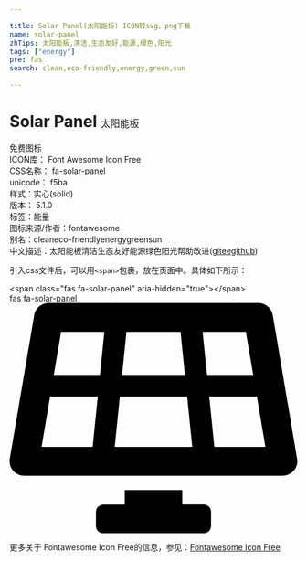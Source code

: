 ```yaml
---

title: Solar Panel(太阳能板) ICON转svg、png下载
name: solar-panel
zhTips: 太阳能板,清洁,生态友好,能源,绿色,阳光
tags: ["energy"]
pre: fas
search: clean,eco-friendly,energy,green,sun

---
```


# Solar Panel  <small style="font-size: 60%;font-weight: 100">太阳能板</small>


<div class="detail-page">
<p>
<span><span class="badge-success badge">免费图标</span> </span>
<br/>
<span>
ICON库：
<span class="badge-secondary badge">Font Awesome Icon Free</span> 
</span>
<br/>
<span>
CSS名称：
<span class="badge-secondary badge">fa-solar-panel</span> 
</span>
<br/>
<span>
unicode：
<span class="badge-secondary badge">f5ba</span> 
<copy-btn content='f5ba' btn-title=""></copy-btn>
<copy-btn :content='String.fromCodePoint(parseInt("f5ba", 16))' btn-title="复制U"></copy-btn>
</span><br/><span>样式：<span class="badge-light badge">实心(solid)</span></span>
<br/>
<span>
版本：
<span class="badge-secondary badge">5.1.0</span> 
</span><br/><span>标签：<span class="badge-light badge"><router-link to="/tags/energy.html">能量</router-link></span></span>
<br/>
<span>图标来源/作者：<span class="badge-light badge">fontawesome</span></span> 
<br/>
<span>别名：<span class="badge-light badge">clean</span><span class="badge-light badge">eco-friendly</span><span class="badge-light badge">energy</span><span class="badge-light badge">green</span><span class="badge-light badge">sun</span></span><br/><span class="zh-detail">中文描述：<span class="badge-primary badge">太阳能板</span><span class="badge-primary badge">清洁</span><span class="badge-primary badge">生态友好</span><span class="badge-primary badge">能源</span><span class="badge-primary badge">绿色</span><span class="badge-primary badge">阳光</span><span class="help-link"><span>帮助改进</span>(<a href="https://gitee.com/liuwave/icon-helper/edit/master/json/fontawesome/solid/solar-panel.json" target="_blank" rel="noopener noreferrer">gitee</a><a href="https://github.com/liuwave/icon-helper/edit/master/json/fontawesome/solid/solar-panel.json" target="_blank" rel="noopener noreferrer">github</a></span>)</span><br/>
</p>
</div>
<div class="alert alert-dark">
  <i class="fas fa-solar-panel fa-xs"></i>
  <i class="fas fa-solar-panel fa-sm"></i>
  <i class="fas fa-solar-panel fa-lg"></i>
  <i class="fas fa-solar-panel fa-2x"></i>
  <i class="fas fa-solar-panel fa-3x"></i>
  <i class="fas fa-solar-panel fa-5x"></i>
  <i class="fas fa-solar-panel fa-7x"></i>
</div>
<div>
  <p>引入css文件后，可以用<code>&lt;span&gt;</code>包裹，放在页面中。具体如下所示：    
  </p>
  <div class="alert alert-primary" style="font-size: 14px">
    &lt;span class="fas fa-solar-panel" aria-hidden="true"&gt;&lt;/span&gt;
    <copy-btn content='<span class="fas fa-solar-panel" aria-hidden="true"></span>'></copy-btn>
  </div>
  <div class="alert alert-secondary">
    <i class="fas fa-solar-panel"
    style="font-size: 24px"
    aria-hidden="true"></i> fas fa-solar-panel
    <copy-btn content="fas fa-solar-panel" btn-title="复制图标名称"></copy-btn>
  </div>
</div>
<div id="svg" class="svg-wrap">
<svg xmlns="http://www.w3.org/2000/svg" viewBox="0 0 640 512"><path d="M431.98 448.01l-47.97.05V416h-128v32.21l-47.98.05c-8.82.01-15.97 7.16-15.98 15.99l-.05 31.73c-.01 8.85 7.17 16.03 16.02 16.02l223.96-.26c8.82-.01 15.97-7.16 15.98-15.98l.04-31.73c.01-8.85-7.17-16.03-16.02-16.02zM585.2 26.74C582.58 11.31 568.99 0 553.06 0H86.93C71 0 57.41 11.31 54.79 26.74-3.32 369.16.04 348.08.03 352c-.03 17.32 14.29 32 32.6 32h574.74c18.23 0 32.51-14.56 32.59-31.79.02-4.08 3.35 16.95-54.76-325.47zM259.83 64h120.33l9.77 96H250.06l9.77-96zm-75.17 256H71.09L90.1 208h105.97l-11.41 112zm16.29-160H98.24l16.29-96h96.19l-9.77 96zm32.82 160l11.4-112h149.65l11.4 112H233.77zm195.5-256h96.19l16.29 96H439.04l-9.77-96zm26.06 256l-11.4-112H549.9l19.01 112H455.33z"/></svg>
</div>
<detail full-name='fa-solar-panel'></detail>
    
<div><p>更多关于  Fontawesome Icon Free的信息，参见：<a target="_blank" href="https://iconhelper.cn/fontawesome.html">Fontawesome Icon Free</a>
</p></div>
